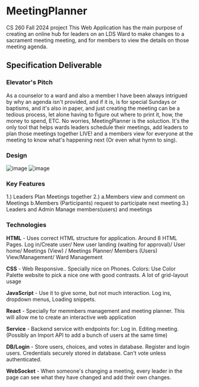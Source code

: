 # MeetingPlanner
CS 260 Fall 2024 project 
This Web Application has the main purpose of creating an online hub for leaders on an LDS Ward to make changes to a sacrament meeting meeting, and for members to view the details on those meeting agenda.

## Specification Deliverable
### Elevator's Pitch

As a counselor to a ward and also a member I have been always intrigued by why an agenda isn't provided, and if it is, is for special Sundays or baptisms, and it's also in paper, and just creating the meeting can be a tedious process, let alone having to figure out where to print it, how, the money to spend, ETC. No worries, MeetingPlanner is the soluction. It's the only tool that helps wards leaders schedule their meetings, add leaders to plan those meetings together LIVE! and a members view for everyone at the meeting to know what's happening next (Or even what hymn to sing). 

### Design
![image](https://github.com/user-attachments/assets/538b32a9-6277-4592-89c8-f3ea209f588b)
![image](https://github.com/user-attachments/assets/c30760c9-8cb8-42bd-b813-54e1dd55aee5)

### Key Features
1.) Leaders Plan Meetings together
2.) a.Members view and comment on Meetings
    b.Members (Participants) request to participate next meeting
3.) Leaders and Admin Manage members(users) and meetings

### Technologies 

**HTML** - Uses correct HTML structure for application. Around 8 HTML Pages. Log in/Create user/ New user landing (waiting for approval)/ User home/ Meetings (View) / Meetings Planner/ Members (Users) View/Management/ Ward Management

**CSS** - Web Responsive.. Specially nice on Phones. Colors: Use Color Palette website to pick a nice one with good contrasts. A lot of grid-layout usage

**JavaScript** - Use it to give some, but not much interaction. Log ins, dropdown menus, Loading snippets.

**React** - Specially for memmbers management and meeting planner. This will allow me to create an interactive web application

**Service** - Backend service with endpoints for: 
Log in.
Editing meeting.
(Possibly an Import API to add a bunch of users at the same time)

**DB/Login** - Store users, choices, and votes in database. Register and login users. Credentials securely stored in database. Can't vote unless authenticated.

**WebSocket** - When someone's changing a meeting, every leader in the page can see what they have changed and add their own changes.
